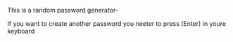 This is a random password generator-

If you want to create another password you neeter to press (Enter) in youre keyboard
